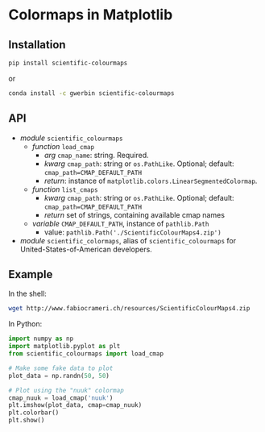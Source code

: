 # Colormaps in Matplotlib

## Installation

```bash
pip install scientific-colourmaps
```

or

```bash
conda install -c gwerbin scientific-colourmaps
```

## API

- *module* `scientific_colourmaps`
  - *function* `load_cmap`
    - *arg* `cmap_name`: string. Required.
    - *kwarg* `cmap_path`: string or `os.PathLike`. Optional; default: `cmap_path=CMAP_DEFAULT_PATH` 
    - *return*: instance of `matplotlib.colors.LinearSegmentedColormap`.
  - *function* `list_cmaps`
    - *kwarg* `cmap_path`: string or `os.PathLike`. Optional; default: `cmap_path=CMAP_DEFAULT_PATH` 
    - *return* set of strings, containing available cmap names
  - *variable* `CMAP_DEFAULT_PATH`, instance of `pathlib.Path`
    - value: `pathlib.Path('./ScientificColourMaps4.zip')`
- *module* `scientific_colormaps`, alias of `scientific_colourmaps` for United-States-of-American developers.

## Example

In the shell:

```bash
wget http://www.fabiocrameri.ch/resources/ScientificColourMaps4.zip
```

In Python:

```python
import numpy as np
import matplotlib.pyplot as plt
from scientific_colourmaps import load_cmap

# Make some fake data to plot
plot_data = np.randn(50, 50)

# Plot using the "nuuk" colormap
cmap_nuuk = load_cmap('nuuk')
plt.imshow(plot_data, cmap=cmap_nuuk)
plt.colorbar()
plt.show()
```
